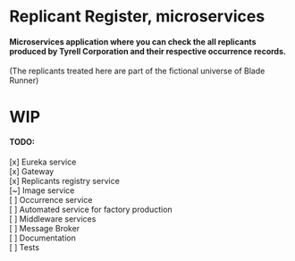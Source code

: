# Replicant Register, microservices

#### Microservices application where you can check the all replicants produced by Tyrell Corporation and their respective occurrence records.

(The replicants treated here are part of the fictional universe of Blade Runner)

# WIP

#### TODO:
[x] Eureka service <br>
[x] Gateway <br>
[x] Replicants registry service <br>
[~] Image service <br>
[ ] Occurrence service <br>
[ ] Automated service for factory production <br>
[ ] Middleware services <br>
[ ] Message Broker <br>
[ ] Documentation <br>
[ ] Tests
